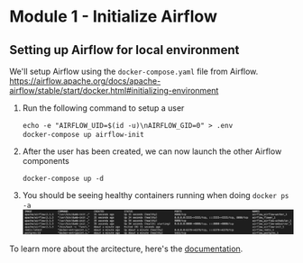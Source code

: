 # Module 1 - Initialize Airflow

## Setting up Airflow for local environment

We'll setup Airflow using the `docker-compose.yaml` file from Airflow.
https://airflow.apache.org/docs/apache-airflow/stable/start/docker.html#initializing-environment

1. Run the following command to setup a user
    ```
    echo -e "AIRFLOW_UID=$(id -u)\nAIRFLOW_GID=0" > .env
    docker-compose up airflow-init
    ```
2. After the user has been created, we can now launch the other Airflow components
    ```
    docker-compose up -d
    ```
3. You should be seeing healthy containers running when doing `docker ps -a`
    ![airflow_containers](./images/airflow_containers.png)

To learn more about the arcitecture, here's the [documentation](https://airflow.apache.org/docs/apache-airflow/stable/concepts/overview.html).
